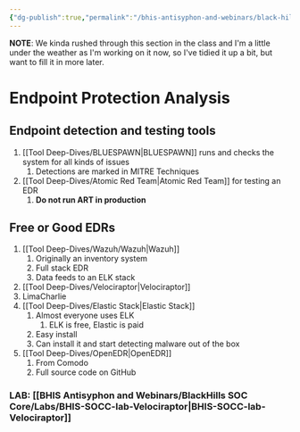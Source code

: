 ```yaml
---
{"dg-publish":true,"permalink":"/bhis-antisyphon-and-webinars/black-hills-soc-core/topics/socc-08-endpoint-protection/"}
---
```


**NOTE**: We kinda rushed through this section in the class and I'm a little under the weather as I'm working on it now, so I've tidied it up a bit, but want to fill it in more later.
# Endpoint Protection Analysis
## Endpoint detection and testing tools
1. [[Tool Deep-Dives/BLUESPAWN\|BLUESPAWN]] runs and checks the system for all kinds of issues
	1. Detections are marked in MITRE Techniques
2. [[Tool Deep-Dives/Atomic Red Team\|Atomic Red Team]] for testing an EDR
	1. **Do not run ART in production**

## Free or Good EDRs
1. [[Tool Deep-Dives/Wazuh/Wazuh\|Wazuh]]
	1. Originally an inventory system
	2. Full stack EDR
	3. Data feeds to an ELK stack
2. [[Tool Deep-Dives/Velociraptor\|Velociraptor]]
3. LimaCharlie
4. [[Tool Deep-Dives/Elastic Stack\|Elastic Stack]]
	1. Almost everyone uses ELK
		1. ELK is free, Elastic is paid
	2. Easy install
	3. Can install it and start detecting malware out of the box
5. [[Tool Deep-Dives/OpenEDR\|OpenEDR]]
	1. From Comodo
	2. Full source code on GitHub


### LAB: [[BHIS Antisyphon and Webinars/BlackHills SOC Core/Labs/BHIS-SOCC-lab-Velociraptor\|BHIS-SOCC-lab-Velociraptor]]
